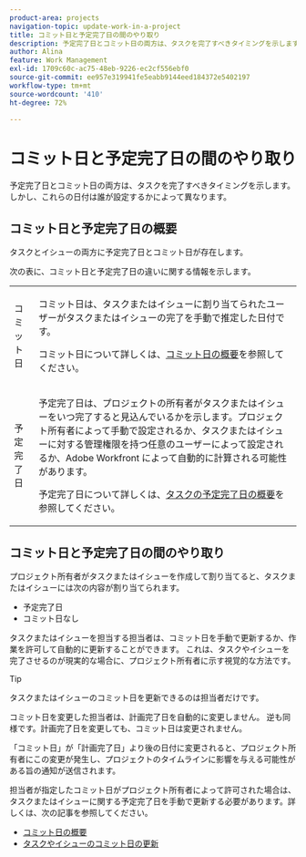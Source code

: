 ```yaml
---
product-area: projects
navigation-topic: update-work-in-a-project
title: コミット日と予定完了日の間のやり取り
description: 予定完了日とコミット日の両方は、タスクを完了すべきタイミングを示します。しかし、これらの日付は誰が設定するかによって異なります。
author: Alina
feature: Work Management
exl-id: 1709c60c-ac75-48eb-9226-ec2cf556ebf0
source-git-commit: ee957e319941fe5eabb9144eed184372e5402197
workflow-type: tm+mt
source-wordcount: '410'
ht-degree: 72%

---
```


# コミット日と予定完了日の間のやり取り

<!--
this article has mostly information that is repeated from the articles linked from here. I left it in here for searchability's sake.
-->

予定完了日とコミット日の両方は、タスクを完了すべきタイミングを示します。しかし、これらの日付は誰が設定するかによって異なります。

## コミット日と予定完了日の概要

タスクとイシューの両方に予定完了日とコミット日が存在します。

次の表に、コミット日と予定完了日の違いに関する情報を示します。

<table style="table-layout:auto"> 
 <col> 
 <col> 
 <tbody> 
  <tr> 
   <td role="rowheader">コミット日</td> 
   <td> <p>コミット日は、タスクまたはイシューに割り当てられたユーザーがタスクまたはイシューの完了を手動で推定した日付です。</p> <p>コミット日について詳しくは、<a href="../../../manage-work/projects/updating-work-in-a-project/overview-of-commit-dates.md" class="MCXref xref">コミット日の概要</a>を参照してください。</p> </td> 
  </tr> 
  <tr> 
   <td role="rowheader">予定完了日</td> 
   <td> <p>予定完了日は、プロジェクトの所有者がタスクまたはイシューをいつ完了すると見込んでいるかを示します。プロジェクト所有者によって手動で設定されるか、タスクまたはイシューに対する管理権限を持つ任意のユーザーによって設定されるか、Adobe Workfront によって自動的に計算される可能性があります。</p> <p>予定完了日について詳しくは、<a href="../../../manage-work/tasks/task-information/task-planned-completion-date.md" class="MCXref xref">タスクの予定完了日の概要</a>を参照してください。</p> </td> 
  </tr> 
 </tbody> 
</table>

## コミット日と予定完了日の間のやり取り

プロジェクト所有者がタスクまたはイシューを作成して割り当てると、タスクまたはイシューには次の内容が割り当てられます。

* 予定完了日
* コミット日なし

タスクまたはイシューを担当する担当者は、コミット日を手動で更新するか、作業を許可して自動的に更新することができます。 これは、タスクやイシューを完了させるのが現実的な場合に、プロジェクト所有者に示す視覚的な方法です。

>[!TIP]
>
>タスクまたはイシューのコミット日を更新できるのは担当者だけです。

コミット日を変更した担当者は、計画完了日を自動的に変更しません。 逆も同様です。計画完了日を変更しても、コミット日は変更されません。

「コミット日」が「計画完了日」より後の日付に変更されると、プロジェクト所有者にこの変更が発生し、プロジェクトのタイムラインに影響を与える可能性がある旨の通知が送信されます。

担当者が指定したコミット日がプロジェクト所有者によって許可された場合は、タスクまたはイシューに関する予定完了日を手動で更新する必要があります。詳しくは、次の記事を参照してください。

* [コミット日の概要](../../../manage-work/projects/updating-work-in-a-project/overview-of-commit-dates.md)
* [タスクやイシューのコミット日の更新](../../../manage-work/projects/updating-work-in-a-project/update-commit-date-on-tasks-and-issues.md)
